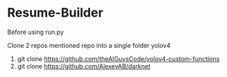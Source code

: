 # Resume-Builder

Before using run.py

Clone 2 repos mentioned repo into a single folder yolov4
1. git clone https://github.com/theAIGuysCode/yolov4-custom-functions
2. git clone https://github.com/AlexeyAB/darknet

